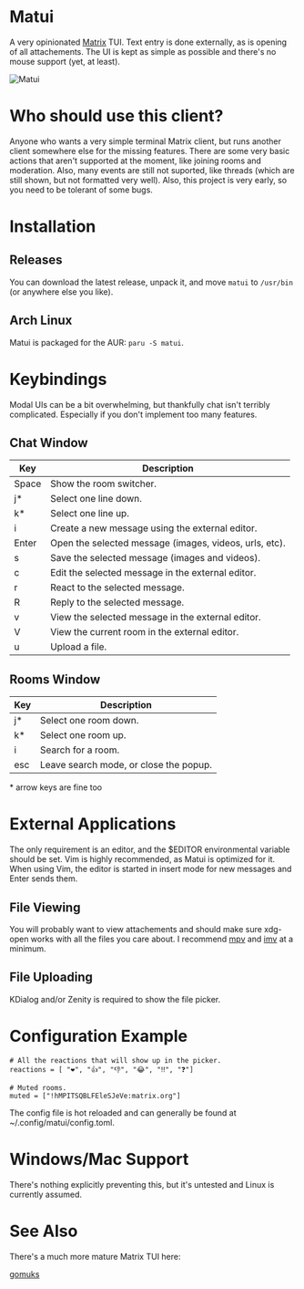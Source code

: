 # Matui

A very opinionated [Matrix](https://matrix.org/) TUI. Text entry is done
externally, as is opening of all attachements. The UI is kept as simple as
possible and there's no mouse support (yet, at least).

![Matui](https://github.com/pkulak/matui/blob/main/screenshot.png?raw=true "The main chat window.")

# Who should use this client?

Anyone who wants a very simple terminal Matrix client, but runs another client
somewhere else for the missing features. There are some very basic actions
that aren't supported at the moment, like joining rooms and moderation. Also,
many events are still not suported, like threads (which are still shown, but
not formatted very well). Also, this project is very early, so you need to
be tolerant of some bugs.

# Installation

## Releases

You can download the latest release, unpack it, and move `matui` to `/usr/bin`
(or anywhere else you like).

## Arch Linux

Matui is packaged for the AUR: `paru -S matui`.

# Keybindings

Modal UIs can be a bit overwhelming, but thankfully chat isn't terribly
complicated. Especially if you don't implement too many features.

## Chat Window

| Key   | Description                                            |
|-------|--------------------------------------------------------|
| Space | Show the room switcher.                                |
| j*    | Select one line down.                                  | 
| k*    | Select one line up.                                    | 
| i     | Create a new message using the external editor.        | 
| Enter | Open the selected message (images, videos, urls, etc). | 
| s     | Save the selected message (images and videos).         | 
| c     | Edit the selected message in the external editor.      | 
| r     | React to the selected message.                         | 
| R     | Reply to the selected message.                         | 
| v     | View the selected message in the external editor.      | 
| V     | View the current room in the external editor.          | 
| u     | Upload a file.                                         | 

## Rooms Window

| Key | Description                                     |
|-----|-------------------------------------------------|
| j*  | Select one room down.                           | 
| k*  | Select one room up.                             | 
| i   | Search for a room.                              | 
| esc | Leave search mode, or close the popup.          | 

\* arrow keys are fine too

# External Applications

The only requirement is an editor, and the $EDITOR environmental variable should
be set. Vim is highly recommended, as Matui is optimized for it. When using Vim,
the editor is started in insert mode for new messages and Enter sends them.

## File Viewing

You will probably want to view attachements and should make sure xdg-open works
with all the files you care about. I recommend [mpv](https://mpv.io/) and
[imv](https://sr.ht/~exec64/imv/) at a minimum.

## File Uploading

KDialog and/or Zenity is required to show the file picker.

# Configuration Example

```
# All the reactions that will show up in the picker.
reactions = [ "❤️", "👍", "👎", "😂", "‼️", "❓️"]

# Muted rooms.
muted = ["!hMPITSQBLFEleSJeVe:matrix.org"]
```

The config file is hot reloaded and can generally be found at
~/.config/matui/config.toml.

# Windows/Mac Support

There's nothing explicitly preventing this, but it's untested and Linux is
currently assumed.

# See Also

There's a much more mature Matrix TUI here:

[gomuks](https://github.com/tulir/gomuks)

